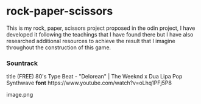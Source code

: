 # rock-paper-scissors

This is my rock, paper, scissors project proposed in the odin project, I have developed it following the teachings that I have found there but I have also researched additional resources to achieve the result that I imagine throughout the construction of this game.

<h3><stron>Sountrack</strong></h3>
<stron>title</strong> (FREE) 80's Type Beat - "Delorean" | The Weeknd x Dua Lipa Pop Synthwave
<strong>font</strong>
https://www.youtube.com/watch?v=oLhq1PFj5P8 

image.png